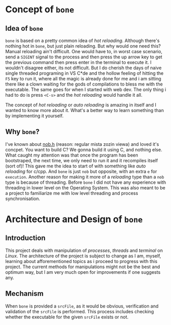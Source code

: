 # Concept of `bone`
## Idea of `bone`
`bone` is based on a pretty common idea of _hot reloading_. Although there's nothing hot in `bone`, but just plain reloading. But why would one need this? Manual reloading ain't difficult. One would have to, in worst case scenario, send a `SIGINT` signal to the process and then press the up arrow key to get the previous command then press enter in the terminal to execute it. I wouldn't disagree either, its not difficult. But I do cherish the days of naive single threaded programing in VS C*de and the hollow feeling of hitting the `F5` key to run it, where all the magic is already done for me and i am sitting there like a clown waiting for the gods of compilations to bless me with the executable. The same goes for when I started with web dev. The only thing i had to do is press `<C-s>` and the _hot reloading_ would handle it all.

The concept of _hot reloading_ or _auto reloading_ is amazing in itself and I wanted to know more about it. What's a better way to learn something than by implementing it yourself.

## Why `bone`?
I've known about [nob.h](https://github.com/tsoding/nob.h) (reason: regular mista zozin viewa) and loved it's concpet. You want to build C? We gonna build it using C, and nothing else. What caught my attention was that once the program has been bootstraped, the next time, we only need to run it and it recompiles itself (sort of)! This gave me the idea to start of with something like _auto reloading_ for c/cpp. And `bone` is just `nob` but opposite, with an extra `e` for `execution`. Another reason for making it more of a _reloading_ type than a `nob` type is because of threading. Before `bone` I did not have any experience with threading in lower level on the Operating System. This was also meant to be a project to familiarize me with low level threading and process synchronisation.

# Architecture and Design of `bone`
## Introduction
This project deals with manipulation of _processes_, _threads_ and _terminal_ on _Linux_. The architecture of the project is subject to change as I am, myself, learning about afforementioned topics as i proceed to progress with this project. The current methods for manipulations might not be the best and optimum way, but I am very much open for improvements if one suggests any.

## Mechanism
When `bone` is provided a `srcFile`, as it would be obvious, verification and validation of the `srcFile` is performed. This process includes checking whether the executable for the given `srcFile` exists or not.

